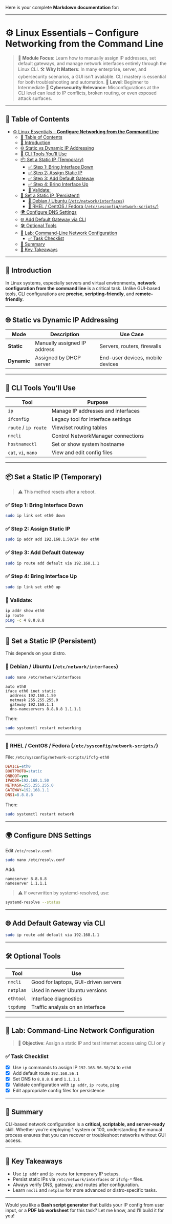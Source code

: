 Here is your complete **Markdown documentation** for:

---

# ⚙️ Linux Essentials – **Configure Networking from the Command Line**

> 🔧 **Module Focus**: Learn how to manually assign IP addresses, set default gateways, and manage network interfaces entirely through the Linux CLI.
> 🛠️ **Why It Matters**: In many enterprise, server, and cybersecurity scenarios, a GUI isn't available. CLI mastery is essential for both troubleshooting and automation.
> 🎯 **Level**: Beginner to Intermediate
> 📌 **Cybersecurity Relevance**: Misconfigurations at the CLI level can lead to IP conflicts, broken routing, or even exposed attack surfaces.

---

## 🧭 Table of Contents

- [⚙️ Linux Essentials – **Configure Networking from the Command Line**](#️-linux-essentials--configure-networking-from-the-command-line)
  - [🧭 Table of Contents](#-table-of-contents)
  - [📘 Introduction](#-introduction)
  - [🌐 Static vs Dynamic IP Addressing](#-static-vs-dynamic-ip-addressing)
  - [🧰 CLI Tools You’ll Use](#-cli-tools-youll-use)
  - [📦 Set a Static IP (Temporary)](#-set-a-static-ip-temporary)
    - [✅ Step 1: Bring Interface Down](#-step-1-bring-interface-down)
    - [✅ Step 2: Assign Static IP](#-step-2-assign-static-ip)
    - [✅ Step 3: Add Default Gateway](#-step-3-add-default-gateway)
    - [✅ Step 4: Bring Interface Up](#-step-4-bring-interface-up)
    - [🧪 Validate:](#-validate)
  - [🔁 Set a Static IP (Persistent)](#-set-a-static-ip-persistent)
    - [📍 Debian / Ubuntu (`/etc/network/interfaces`)](#-debian--ubuntu-etcnetworkinterfaces)
    - [📍 RHEL / CentOS / Fedora (`/etc/sysconfig/network-scripts/`)](#-rhel--centos--fedora-etcsysconfignetwork-scripts)
  - [🌍 Configure DNS Settings](#-configure-dns-settings)
  - [🌐 Add Default Gateway via CLI](#-add-default-gateway-via-cli)
  - [🛠 Optional Tools](#-optional-tools)
  - [🧪 Lab: Command-Line Network Configuration](#-lab-command-line-network-configuration)
    - [✅ Task Checklist](#-task-checklist)
  - [📝 Summary](#-summary)
  - [📌 Key Takeaways](#-key-takeaways)

---

## 📘 Introduction

In Linux systems, especially servers and virtual environments, **network configuration from the command line** is a critical task. Unlike GUI-based tools, CLI configurations are **precise**, **scripting-friendly**, and **remote-friendly**.

---

## 🌐 Static vs Dynamic IP Addressing

| Mode        | Description                  | Use Case                         |
| ----------- | ---------------------------- | -------------------------------- |
| **Static**  | Manually assigned IP address | Servers, routers, firewalls      |
| **Dynamic** | Assigned by DHCP server      | End-user devices, mobile devices |

---

## 🧰 CLI Tools You’ll Use

| Tool                 | Purpose                            |
| -------------------- | ---------------------------------- |
| `ip`                 | Manage IP addresses and interfaces |
| `ifconfig`           | Legacy tool for interface settings |
| `route` / `ip route` | View/set routing tables            |
| `nmcli`              | Control NetworkManager connections |
| `hostnamectl`        | Set or show system hostname        |
| `cat`, `vi`, `nano`  | View and edit config files         |

---

## 📦 Set a Static IP (Temporary)

> ⚠️ This method resets after a reboot.

### ✅ Step 1: Bring Interface Down

```bash
sudo ip link set eth0 down
```

### ✅ Step 2: Assign Static IP

```bash
sudo ip addr add 192.168.1.50/24 dev eth0
```

### ✅ Step 3: Add Default Gateway

```bash
sudo ip route add default via 192.168.1.1
```

### ✅ Step 4: Bring Interface Up

```bash
sudo ip link set eth0 up
```

### 🧪 Validate:

```bash
ip addr show eth0
ip route
ping -c 4 8.8.8.8
```

---

## 🔁 Set a Static IP (Persistent)

This depends on your distro.

### 📍 Debian / Ubuntu (`/etc/network/interfaces`)

```bash
sudo nano /etc/network/interfaces
```

```text
auto eth0
iface eth0 inet static
  address 192.168.1.50
  netmask 255.255.255.0
  gateway 192.168.1.1
  dns-nameservers 8.8.8.8 1.1.1.1
```

Then:

```bash
sudo systemctl restart networking
```

---

### 📍 RHEL / CentOS / Fedora (`/etc/sysconfig/network-scripts/`)

File: `/etc/sysconfig/network-scripts/ifcfg-eth0`

```ini
DEVICE=eth0
BOOTPROTO=static
ONBOOT=yes
IPADDR=192.168.1.50
NETMASK=255.255.255.0
GATEWAY=192.168.1.1
DNS1=8.8.8.8
```

Then:

```bash
sudo systemctl restart network
```

---

## 🌍 Configure DNS Settings

Edit `/etc/resolv.conf`:

```bash
sudo nano /etc/resolv.conf
```

Add:

```text
nameserver 8.8.8.8
nameserver 1.1.1.1
```

> ⚠️ If overwritten by systemd-resolved, use:

```bash
systemd-resolve --status
```

---

## 🌐 Add Default Gateway via CLI

```bash
sudo ip route add default via 192.168.1.1
```

---

## 🛠 Optional Tools

| Tool      | Use                                  |
| --------- | ------------------------------------ |
| `nmcli`   | Good for laptops, GUI-driven servers |
| `netplan` | Used in newer Ubuntu versions        |
| `ethtool` | Interface diagnostics                |
| `tcpdump` | Traffic analysis on an interface     |

---

## 🧪 Lab: Command-Line Network Configuration

> 📘 **Objective**: Assign a static IP and test internet access using CLI only

### ✅ Task Checklist

* [x] Use `ip` commands to assign IP `192.168.56.50/24` to `eth0`
* [x] Add default route `192.168.56.1`
* [x] Set DNS to `8.8.8.8` and `1.1.1.1`
* [x] Validate configuration with `ip addr`, `ip route`, `ping`
* [x] Edit appropriate config files for persistence

---

## 📝 Summary

CLI-based network configuration is a **critical, scriptable, and server-ready** skill. Whether you’re deploying 1 system or 100, understanding the manual process ensures that you can recover or troubleshoot networks without GUI access.

---

## 📌 Key Takeaways

* Use `ip addr` and `ip route` for temporary IP setups.
* Persist static IPs via `/etc/network/interfaces` or `ifcfg-*` files.
* Always verify DNS, gateway, and routes after configuration.
* Learn `nmcli` and `netplan` for more advanced or distro-specific tasks.

---

Would you like a **Bash script generator** that builds your IP config from user input, or a **PDF lab worksheet** for this task? Let me know, and I’ll build it for you!
